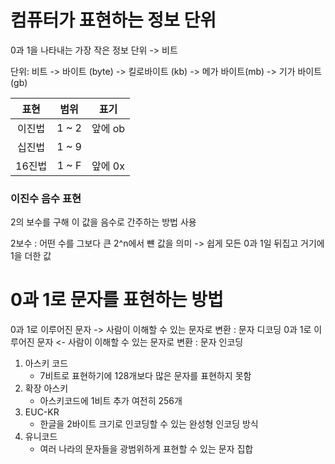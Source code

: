 # 컴퓨터가 표현하는 정보 단위

0과 1을 나타내는 가장 작은 정보 단위 -> 비트

단위: 비트 -> 바이트 (byte) -> 킬로바이트 (kb) -> 메가 바이트(mb) -> 기가 바이트 (gb)

|  표현  | 범위  |  표기   |
| :----: | :---: | :-----: |
| 이진법 | 1 ~ 2 | 앞에 ob |
| 십진법 | 1 ~ 9 |         |
| 16진법 | 1 ~ F | 앞에 0x |

### 이진수 음수 표현

2의 보수를 구해 이 값을 음수로 간주하는 방법 사용

2보수 : 어떤 수를 그보다 큰 2^n에서 뺸 값을 의미 -> 쉽게 모든 0과 1일 뒤집고 거기에 1을 더한 값

# 0과 1로 문자를 표현하는 방법

0과 1로 이루어진 문자 -> 사람이 이해할 수 있는 문자로 변환 : 문자 디코딩
0과 1로 이루어진 문자 <- 사람이 이해할 수 있는 문자로 변환 : 문자 인코딩

1. 아스키 코드
   - 7비트로 표현하기에 128개보다 많은 문자를 표현하지 못함
2. 확장 아스키
   - 아스키코드에 1비트 추가 여전히 256개
3. EUC-KR
   - 한글을 2바이트 크기로 인코딩할 수 있는 완성형 인코딩 방식
4. 유니코드
   - 여러 나라의 문자들을 광범위하게 표현할 수 있는 문자 집합
